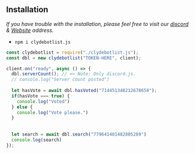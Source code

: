 ## Installation
*If you have trouble with the installation, please feel free to visit our [discord](https://clydebotlist.com/dc) & [Website](https://clydebotlist.com/) address.*
- `npm i clydebotlist.js`

```js
const clydebotlist = require("./clydebotlist.js");
const dbl = new clydebotlist("TOKEN-HERE", client);

client.on("ready", async () => {
  dbl.serverCount(); // => Note: Only discord.js.
  // console.log("Server count posted")
  
  let hasVote = await dbl.hasVoted("714451348212678658");
  if(hasVote === true) {
    console.log("Voted")
  } else {
    console.log("Vote please.")
  }
  
  
  let search = await dbl.search("779641401482805289")
  console.log(search)
});
```

